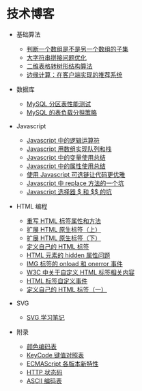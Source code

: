 
# 技术博客

* 基础算法
    + [判断一个数组是不是另一个数组的子集](/blog/20220505-subset.md)
    + [大字符串拼接问题优化](/blog/20220501-string-builder.md)
    + [二维表格转树形结构算法](/blog/20210710.md)
    + [边缘计算：在客户端实现的推荐系统](/blog/20201209.md)

* 数据库
    + [MySQL 分区表性能测试](/blog/20210717.md)
    + [MySQL 的表负载分担策略](/blog/20210724.md)

* Javascript
    + [Javascript 中的逻辑运算符](/blog/20220523-logic.md)
    + [Javascript 用数组实现队列和栈](/blog/20220508-array-queue-stack.md)
    + [Javascript 中的变量使用总结](/blog/20220506-variable.md)    
    + [Javascript 中的属性使用总结](/blog/20220511-property.md) 
    + [使用 Javascript 可选链让代码更优雅](/blog/20210828.md)
    + [Javascript 中 replace 方法的一个坑](/blog/20220415-replace.md)
    + [Javascript 选择器 $ 和 $$ 的坑](/blog/20220418-selector.md)    

* HTML 编程
    + [重写 HTML 标签属性和方法](/blog/20220513-aop.md)
    + [扩展 HTML 原生标签（上）](/blog/20210731.md)  
    + [扩展 HTML 原生标签（下）](/blog/20210807.md) 
    + [定义自己的 HTML 标签](/blog/20220430-custom-element.md)
    + [HTML 元素的 hidden 属性问题](/blog/20220420-hidden.md)
    + [IMG 标签的 onload 和 onerror 事件](/blog/20220426-image.md)
    + [W3C 中关于自定义 HTML 标签相关内容](/blog/20211111-custom-element.md)
    + [HTML 标签自定义事件](/blog/20220503-custom-event.md)
    + [定义自己的 HTML 标签（一）](/blog/20210814.md)

* SVG
    + [SVG 学习笔记](/blog/svg.md)

* 附录
    + [颜色编码表](/blog/colors.md)
    + [KeyCode 键值对照表](/blog/keycodes.md)
    + [ECMAScript 各版本新特性](/blog/es.md)
    + [HTTP 状态码](/blog/http.md)
    + [ASCII 编码表](/blog/ascii.md)